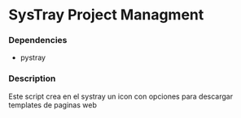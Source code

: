 # SysTray Project Managment

### Dependencies
  - pystray

### Description

Este script crea en el systray un icon con opciones para descargar templates de paginas web